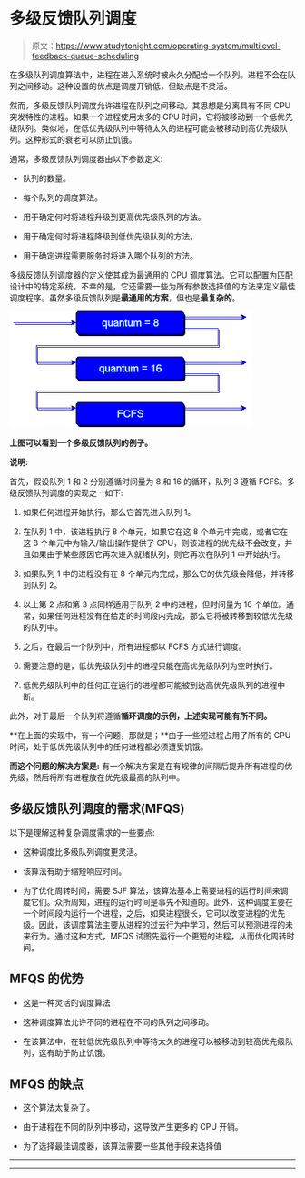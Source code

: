 # 多级反馈队列调度

> 原文：<https://www.studytonight.com/operating-system/multilevel-feedback-queue-scheduling>

在多级队列调度算法中，进程在进入系统时被永久分配给一个队列。进程不会在队列之间移动。这种设置的优点是调度开销低，但缺点是不灵活。

然而，多级反馈队列调度允许进程在队列之间移动。其思想是分离具有不同 CPU 突发特性的进程。如果一个进程使用太多的 CPU 时间，它将被移动到一个低优先级队列。类似地，在低优先级队列中等待太久的进程可能会被移动到高优先级队列。这种形式的衰老可以防止饥饿。

通常，多级反馈队列调度器由以下参数定义:

*   队列的数量。

*   每个队列的调度算法。

*   用于确定何时将进程升级到更高优先级队列的方法。

*   用于确定何时将进程降级到低优先级队列的方法。

*   用于确定进程需要服务时将进入哪个队列的方法。

多级反馈队列调度器的定义使其成为最通用的 CPU 调度算法。它可以配置为匹配设计中的特定系统。不幸的是，它还需要一些为所有参数选择值的方法来定义最佳调度程序。虽然多级反馈队列是**最通用的方案**，但也是**最复杂的**。

![Multilevel Feedback Queue Scheduling](img/56c96302bd4abff76b9cb1f526b294d0.png)

**上图可以看到一个多级反馈队列的例子。**

**说明:**

首先，假设队列 1 和 2 分别遵循时间量为 8 和 16 的循环，队列 3 遵循 FCFS。多级反馈队列调度的实现之一如下:

1.  如果任何进程开始执行，那么它首先进入队列 1。

2.  在队列 1 中，该进程执行 8 个单元，如果它在这 8 个单元中完成，或者它在这 8 个单元中为输入/输出操作提供了 CPU，则该进程的优先级不会改变，并且如果由于某些原因它再次进入就绪队列，则它再次在队列 1 中开始执行。

3.  如果队列 1 中的进程没有在 8 个单元内完成，那么它的优先级会降低，并转移到队列 2。

4.  以上第 2 点和第 3 点同样适用于队列 2 中的进程，但时间量为 16 个单位。通常，如果任何进程没有在给定的时间段内完成，那么它将被转移到较低优先级的队列中。

5.  之后，在最后一个队列中，所有进程都以 FCFS 方式进行调度。

6.  需要注意的是，低优先级队列中的进程只能在高优先级队列为空时执行。

7.  低优先级队列中的任何正在运行的进程都可能被到达高优先级队列的进程中断。

此外，对于最后一个队列将遵循**循环调度的示例，上述实现可能有所不同。**

**在上面的实现中，有一个问题，那就是；**由于一些短进程占用了所有的 CPU 时间，处于低优先级队列中的任何进程都必须遭受饥饿。

**而这个问题的解决方案是:**
有一个解决方案是在有规律的间隔后提升所有进程的优先级，然后将所有进程放在优先级最高的队列中。

## 多级反馈队列调度的需求(MFQS)

以下是理解这种复杂调度需求的一些要点:

*   这种调度比多级队列调度更灵活。

*   该算法有助于缩短响应时间。

*   为了优化周转时间，需要 SJF 算法，该算法基本上需要进程的运行时间来调度它们。众所周知，进程的运行时间是事先不知道的。此外，这种调度主要在一个时间段内运行一个进程，之后，如果进程很长，它可以改变进程的优先级。因此，该调度算法主要从进程的过去行为中学习，然后可以预测进程的未来行为。通过这种方式，MFQS 试图先运行一个更短的进程，从而优化周转时间。

## MFQS 的优势

*   这是一种灵活的调度算法

*   这种调度算法允许不同的进程在不同的队列之间移动。

*   在该算法中，在较低优先级队列中等待太久的进程可以被移动到较高优先级队列，这有助于防止饥饿。

## MFQS 的缺点

*   这个算法太复杂了。

*   由于进程在不同的队列中移动，这导致产生更多的 CPU 开销。

*   为了选择最佳调度器，该算法需要一些其他手段来选择值

* * *

* * *